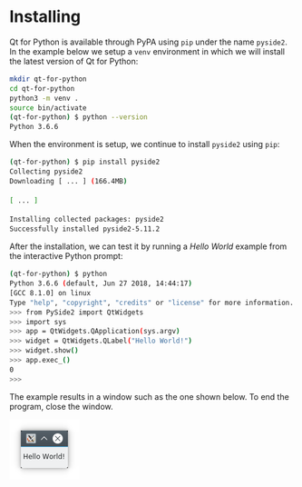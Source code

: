 # Installing

Qt for Python is available through PyPA using `pip` under the name `pyside2`. In the example below we setup a `venv` environment in which we will install the latest version of Qt for Python:

```sh
mkdir qt-for-python
cd qt-for-python
python3 -m venv .
source bin/activate
(qt-for-python) $ python --version
Python 3.6.6
```

When the environment is setup, we continue to install `pyside2` using `pip`:

```sh
(qt-for-python) $ pip install pyside2
Collecting pyside2
Downloading [ ... ] (166.4MB)

[ ... ]

Installing collected packages: pyside2
Successfully installed pyside2-5.11.2
```

After the installation, we can test it by running a *Hello World* example from the interactive Python prompt:

```sh
(qt-for-python) $ python
Python 3.6.6 (default, Jun 27 2018, 14:44:17)
[GCC 8.1.0] on linux
Type "help", "copyright", "credits" or "license" for more information.
>>> from PySide2 import QtWidgets
>>> import sys
>>> app = QtWidgets.QApplication(sys.argv)
>>> widget = QtWidgets.QLabel("Hello World!")
>>> widget.show()
>>> app.exec_()
0
>>>
```

The example results in a window such as the one shown below. To end the program, close the window.

![](./assets/pyside2-hello-world.png)

